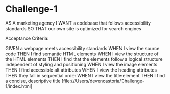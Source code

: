 # Challenge-1
AS A marketing agency
I WANT a codebase that follows accessibility standards
SO THAT our own site is optimized for search engines

Acceptance Criteria:
 


GIVEN a webpage meets accessibility standards
WHEN I view the source code
THEN I find semantic HTML elements
WHEN I view the structure of the HTML elements
THEN I find that the elements follow a logical structure independent of styling and positioning
WHEN I view the image elements
THEN I find accessible alt attributes
WHEN I view the heading attributes
THEN they fall in sequential order
WHEN I view the title element
THEN I find a concise, descriptive title
[file:///Users/devencastoria/Challenge-1/index.html]

